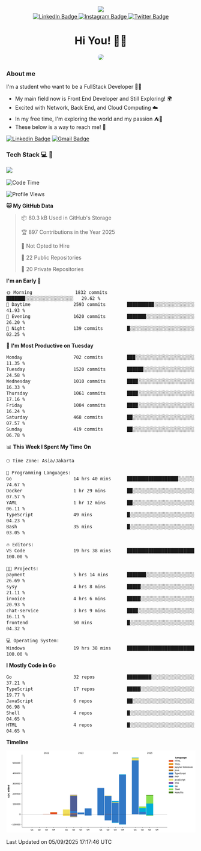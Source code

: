<div>
  <div id="header" align="center">
      <img src="https://media.giphy.com/media/nFLW7PNGgN3lI68rdv/giphy.gif" width="100"/>
      <div id="badges" style="margin-bottom:20px">
        <a href="https://www.linkedin.com/in/daffadon/">
          <img src="https://img.shields.io/badge/LinkedIn-blue?style=for-the-badge&logo=linkedin&logoColor=white" alt="LinkedIn Badge"/>
        </a>
        <a href="https://www.instagram.com/daffadon_/">
          <img src="https://img.shields.io/badge/Instagram-E4405F?style=for-the-badge&logo=instagram&logoColor=white" alt="Instagram Badge"/>
        </a>
        <a href="https://twitter.com/daffadon_">
          <img src="https://img.shields.io/badge/Twitter-blue?style=for-the-badge&logo=twitter&logoColor=white" alt="Twitter Badge"/>
        </a>
      </div>
    <h1>Hi You! 🙌🙌</h1>
    <img src="https://media.giphy.com/media/rJsMvyk7AHHiW9qKLM/giphy.gif" height=200 style="border-radius:10px" />
  </div>
</div>

### About me

I'm a student who want to be a FullStack Developer 🧑‍💻

- My main field now is Front End Developer and Still Exploring! 🌍
- Excited with Network, Back End, and Cloud Computing ☁️
- In my free time, I'm exploring the world and my passion ⛺🍵
- These below is a way to reach me! 🏃

[![Linkedin Badge](https://skillicons.dev/icons?i=linkedin)](https://www.linkedin.com/in/daffadon)
[![Gmail Badge](https://skillicons.dev/icons?i=gmail)](https://mail.google.com/mail/?view=cm&fs=1&to=daffaputranarendra9@gmail.com)

### Tech Stack 💻 📘

<img src="https://skillicons.dev/icons?i=java,html,css,javascript,typescript,golang,react,next,express,vite,tailwind,mui,prisma,mongodb,mysql,firebase,jest,git,jenkins,docker,kubernetes,github,postman,prometheus,grafana,gcp,vscode,arch,&perline=9"/>

<!--START_SECTION:waka-->
![Code Time](http://img.shields.io/badge/Code%20Time-344%20hrs%2054%20mins-blue)

![Profile Views](http://img.shields.io/badge/Profile%20Views-5-blue)

**🐱 My GitHub Data** 

> 📦 80.3 kB Used in GitHub's Storage 
 > 
> 🏆 897 Contributions in the Year 2025
 > 
> 🚫 Not Opted to Hire
 > 
> 📜 22 Public Repositories 
 > 
> 🔑 20 Private Repositories 
 > 
**I'm an Early 🐤** 

```text
🌞 Morning                1832 commits        ███████░░░░░░░░░░░░░░░░░░   29.62 % 
🌆 Daytime                2593 commits        ██████████░░░░░░░░░░░░░░░   41.93 % 
🌃 Evening                1620 commits        ███████░░░░░░░░░░░░░░░░░░   26.20 % 
🌙 Night                  139 commits         █░░░░░░░░░░░░░░░░░░░░░░░░   02.25 % 
```
📅 **I'm Most Productive on Tuesday** 

```text
Monday                   702 commits         ███░░░░░░░░░░░░░░░░░░░░░░   11.35 % 
Tuesday                  1520 commits        ██████░░░░░░░░░░░░░░░░░░░   24.58 % 
Wednesday                1010 commits        ████░░░░░░░░░░░░░░░░░░░░░   16.33 % 
Thursday                 1061 commits        ████░░░░░░░░░░░░░░░░░░░░░   17.16 % 
Friday                   1004 commits        ████░░░░░░░░░░░░░░░░░░░░░   16.24 % 
Saturday                 468 commits         ██░░░░░░░░░░░░░░░░░░░░░░░   07.57 % 
Sunday                   419 commits         ██░░░░░░░░░░░░░░░░░░░░░░░   06.78 % 
```


📊 **This Week I Spent My Time On** 

```text
🕑︎ Time Zone: Asia/Jakarta

💬 Programming Languages: 
Go                       14 hrs 40 mins      ███████████████████░░░░░░   74.67 % 
Docker                   1 hr 29 mins        ██░░░░░░░░░░░░░░░░░░░░░░░   07.57 % 
YAML                     1 hr 12 mins        ██░░░░░░░░░░░░░░░░░░░░░░░   06.11 % 
TypeScript               49 mins             █░░░░░░░░░░░░░░░░░░░░░░░░   04.23 % 
Bash                     35 mins             █░░░░░░░░░░░░░░░░░░░░░░░░   03.05 % 

🔥 Editors: 
VS Code                  19 hrs 38 mins      █████████████████████████   100.00 % 

🐱‍💻 Projects: 
payment                  5 hrs 14 mins       ███████░░░░░░░░░░░░░░░░░░   26.69 % 
sysy                     4 hrs 8 mins        █████░░░░░░░░░░░░░░░░░░░░   21.11 % 
invoice                  4 hrs 6 mins        █████░░░░░░░░░░░░░░░░░░░░   20.93 % 
chat-service             3 hrs 9 mins        ████░░░░░░░░░░░░░░░░░░░░░   16.11 % 
frontend                 50 mins             █░░░░░░░░░░░░░░░░░░░░░░░░   04.32 % 

💻 Operating System: 
Windows                  19 hrs 38 mins      █████████████████████████   100.00 % 
```

**I Mostly Code in Go** 

```text
Go                       32 repos            █████████░░░░░░░░░░░░░░░░   37.21 % 
TypeScript               17 repos            █████░░░░░░░░░░░░░░░░░░░░   19.77 % 
JavaScript               6 repos             ██░░░░░░░░░░░░░░░░░░░░░░░   06.98 % 
Shell                    4 repos             █░░░░░░░░░░░░░░░░░░░░░░░░   04.65 % 
HTML                     4 repos             █░░░░░░░░░░░░░░░░░░░░░░░░   04.65 % 
```



**Timeline**

![Lines of Code chart](https://raw.githubusercontent.com/Daffadon/Daffadon/main/assets/bar_graph.png)


 Last Updated on 05/09/2025 17:17:46 UTC
<!--END_SECTION:waka-->
